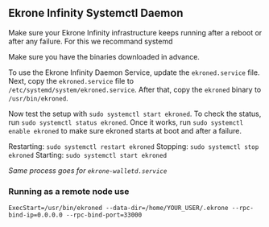 ## Ekrone Infinity Systemctl Daemon

Make sure your Ekrone Infinity infrastructure keeps running after a reboot or after any failure. For this we recommand systemd

Make sure you have the binaries downloaded in advance.

To use the Ekrone Infinity Daemon Service, update the `ekroned.service` file.
Next, copy the `ekroned.service` file to `/etc/systemd/system/ekroned.service`.
After that, copy the `ekroned` binary to `/usr/bin/ekroned`.

Now test the setup with `sudo systemctl start ekroned`.
To check the status, run `sudo systemctl status ekroned`.
Once it works, run `sudo systemctl enable ekroned` to make sure ekroned starts at boot and after a failure.

Restarting: `sudo systemctl restart ekroned`
Stopping: `sudo systemctl stop ekroned`
Starting: `sudo systemctl start ekroned`

*Same process goes for `ekrone-walletd.service`*

### Running as a remote node use

`ExecStart=/usr/bin/ekroned --data-dir=/home/YOUR_USER/.ekrone --rpc-bind-ip=0.0.0.0 --rpc-bind-port=33000`

